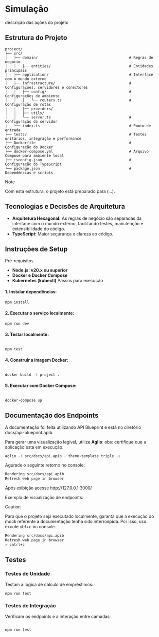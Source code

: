 # Simulação

descrição das ações do projeto

## Estrutura do Projeto

```plaintext
project/
├── src/
│   ├── domain/                                          # Regras de negócio
│   │   ├── entities/                                    # Entidades principais
│   ├── application/                                     # Interface com o mundo externo
│   ├── infrastructure/                                  # Configurações, servidores e conectores
│   │   ├── config/                                      # Configurações de ambiente
│   │   │   └── routers.ts                               # Configuração de rotas
│   │   ├── providers/
│   │   ├── utils/
│   │   └── server.ts                                    # Configuração do servidor
│   └── index.ts                                         # Ponto de entrada
├── tests/                                               # Testes unitários, integração e performance
├── Dockerfile                                           # Configuração do Docker
├── docker-compose.yml                                   # Arquivo Compose para ambiente local
├── tsconfig.json                                        # Configuração do TypeScript
└── package.json                                         # Dependências e scripts
```
> [!NOTE]
> Com esta estrutura, o projeto está preparado para (...).

## Tecnologias e Decisões de Arquitetura
- **Arquitetura Hexagonal:**
  As regras de negócio são separadas da interface com o mundo externo, facilitando testes, manutenção e extensibilidade do código.
- **TypeScript:**
  Maior segurança e clareza ao código.

## **Instruções de Setup**
Pré-requisitos
  - **Node.js: v20.x ou superior**
  - **Docker e Docker Compose**
  - **Kubernetes (kubectl)**
Passos para execução
#### 1. Instalar dependências:

```bash
npm install
```

#### 2. Executar o serviço localmente:

```bash
npm run dev
```

#### 3. Testar localmente:

```bash

npm test
```

#### 4. Construir a imagem Docker:

```bash

docker build -t project .
```

#### 5. Executar com Docker Compose:

```bash

docker-compose up
```

## Documentação dos Endpoints
A documentação foi feita utilizando API Blueprint e está no diretório docs/api-blueprint.apib.

Para gerar uma visualização legível, utilize **Aglio**:
obs: certifique que a aplicação esta em execução. 

```bash
aglio -i src/docs/api.apib - theme-template triple -s
```
Agurade o seguinte retorno no console:

```bash
Rendering src/docs/api.apib
Refresh web page in browser
```
Após exibição acesse http://127.0.0.1:3000/


Exemplo de visualização de endpoints:

> [!CAUTION]
> Para que o projeto seja executado localmente, garanta que a execução do mock referente a documentação tenha sido interronpida. Por isso, uso excute ctrl+c no console.

```bash
Rendering src/docs/api.apib
Refresh web page in browser
> cntrl+c
```

## Testes
### Testes de Unidade
Testam a lógica de cálculo de empréstimos:

```bash
npm run test
```
### Testes de Integração
Verificam os endpoints e a interação entre camadas:

```bash

npm run test
```
